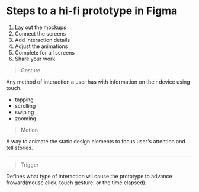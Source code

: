 # Steps to a hi-fi prototype in Figma

1. Lay out the mockups
1. Connect the screens
1. Add interaction details
1. Adjust the animations
1. Complete for all screens
1. Share your work

> Gesture

Any method of interaction a user has with information on their device using touch.

- tapping 
- scrolling
- swiping
- zooming

> Motion

A way to animate the static design elements to focus user's attention and tell stories.

---
> Trigger

Defines what type of interaction wil cause the prototype to advance froward(mouse click, touch gesture, or the time elapsed).